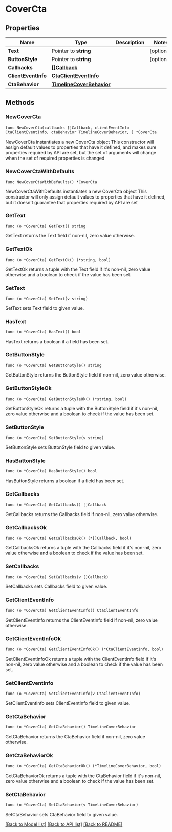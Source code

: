 # CoverCta

## Properties

Name | Type | Description | Notes
------------ | ------------- | ------------- | -------------
**Text** | Pointer to **string** |  | [optional] 
**ButtonStyle** | Pointer to **string** |  | [optional] 
**Callbacks** | [**[]Callback**](Callback.md) |  | 
**ClientEventInfo** | [**CtaClientEventInfo**](CtaClientEventInfo.md) |  | 
**CtaBehavior** | [**TimelineCoverBehavior**](TimelineCoverBehavior.md) |  | 

## Methods

### NewCoverCta

`func NewCoverCta(callbacks []Callback, clientEventInfo CtaClientEventInfo, ctaBehavior TimelineCoverBehavior, ) *CoverCta`

NewCoverCta instantiates a new CoverCta object
This constructor will assign default values to properties that have it defined,
and makes sure properties required by API are set, but the set of arguments
will change when the set of required properties is changed

### NewCoverCtaWithDefaults

`func NewCoverCtaWithDefaults() *CoverCta`

NewCoverCtaWithDefaults instantiates a new CoverCta object
This constructor will only assign default values to properties that have it defined,
but it doesn't guarantee that properties required by API are set

### GetText

`func (o *CoverCta) GetText() string`

GetText returns the Text field if non-nil, zero value otherwise.

### GetTextOk

`func (o *CoverCta) GetTextOk() (*string, bool)`

GetTextOk returns a tuple with the Text field if it's non-nil, zero value otherwise
and a boolean to check if the value has been set.

### SetText

`func (o *CoverCta) SetText(v string)`

SetText sets Text field to given value.

### HasText

`func (o *CoverCta) HasText() bool`

HasText returns a boolean if a field has been set.

### GetButtonStyle

`func (o *CoverCta) GetButtonStyle() string`

GetButtonStyle returns the ButtonStyle field if non-nil, zero value otherwise.

### GetButtonStyleOk

`func (o *CoverCta) GetButtonStyleOk() (*string, bool)`

GetButtonStyleOk returns a tuple with the ButtonStyle field if it's non-nil, zero value otherwise
and a boolean to check if the value has been set.

### SetButtonStyle

`func (o *CoverCta) SetButtonStyle(v string)`

SetButtonStyle sets ButtonStyle field to given value.

### HasButtonStyle

`func (o *CoverCta) HasButtonStyle() bool`

HasButtonStyle returns a boolean if a field has been set.

### GetCallbacks

`func (o *CoverCta) GetCallbacks() []Callback`

GetCallbacks returns the Callbacks field if non-nil, zero value otherwise.

### GetCallbacksOk

`func (o *CoverCta) GetCallbacksOk() (*[]Callback, bool)`

GetCallbacksOk returns a tuple with the Callbacks field if it's non-nil, zero value otherwise
and a boolean to check if the value has been set.

### SetCallbacks

`func (o *CoverCta) SetCallbacks(v []Callback)`

SetCallbacks sets Callbacks field to given value.


### GetClientEventInfo

`func (o *CoverCta) GetClientEventInfo() CtaClientEventInfo`

GetClientEventInfo returns the ClientEventInfo field if non-nil, zero value otherwise.

### GetClientEventInfoOk

`func (o *CoverCta) GetClientEventInfoOk() (*CtaClientEventInfo, bool)`

GetClientEventInfoOk returns a tuple with the ClientEventInfo field if it's non-nil, zero value otherwise
and a boolean to check if the value has been set.

### SetClientEventInfo

`func (o *CoverCta) SetClientEventInfo(v CtaClientEventInfo)`

SetClientEventInfo sets ClientEventInfo field to given value.


### GetCtaBehavior

`func (o *CoverCta) GetCtaBehavior() TimelineCoverBehavior`

GetCtaBehavior returns the CtaBehavior field if non-nil, zero value otherwise.

### GetCtaBehaviorOk

`func (o *CoverCta) GetCtaBehaviorOk() (*TimelineCoverBehavior, bool)`

GetCtaBehaviorOk returns a tuple with the CtaBehavior field if it's non-nil, zero value otherwise
and a boolean to check if the value has been set.

### SetCtaBehavior

`func (o *CoverCta) SetCtaBehavior(v TimelineCoverBehavior)`

SetCtaBehavior sets CtaBehavior field to given value.



[[Back to Model list]](../README.md#documentation-for-models) [[Back to API list]](../README.md#documentation-for-api-endpoints) [[Back to README]](../README.md)


